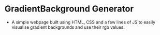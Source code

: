 # GradientBackground Generator
* A simple webpage built using HTML, CSS and a few lines of JS to easily visualise gradient backgrounds and use their rgb values.
